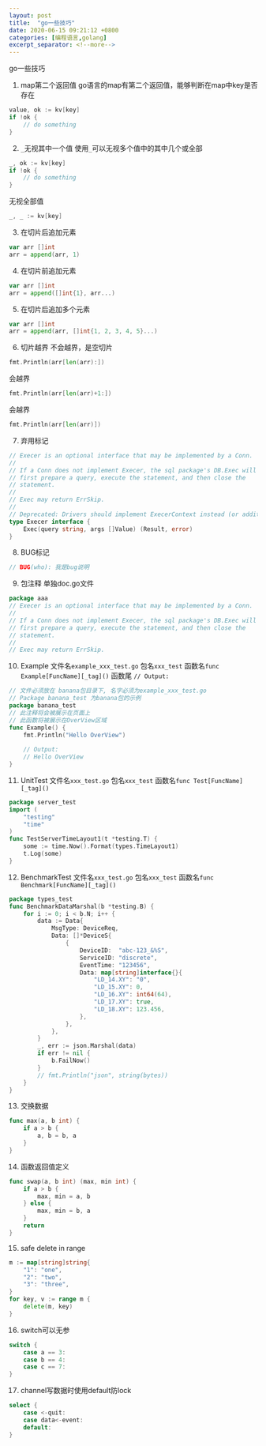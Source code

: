 ```yaml
---
layout: post
title:  "go一些技巧"
date: 2020-06-15 09:21:12 +0800
categories: [编程语言,golang]
excerpt_separator: <!--more-->
---
```

go一些技巧
<!--more-->

1. map第二个返回值
go语言的map有第二个返回值，能够判断在map中key是否存在
```go
value, ok := kv[key]
if !ok {
    // do something
}
```

2. `_`无视其中一个值
使用`_`可以无视多个值中的其中几个或全部
```go
_, ok := kv[key]
if !ok {
    // do something
}
```
无视全部值
```go
_, _ := kv[key]
```

3. 在切片后追加元素
```go
var arr []int
arr = append(arr, 1)
```


4. 在切片前追加元素
```go
var arr []int
arr = append([]int{1}, arr...)
```

5. 在切片后追加多个元素
```go
var arr []int
arr = append(arr, []int{1, 2, 3, 4, 5}...)
```

6. 切片越界
不会越界，是空切片
```go
fmt.Println(arr[len(arr):])
```
会越界
```go
fmt.Println(arr[len(arr)+1:])
```
会越界
```go
fmt.Println(arr[len(arr)])
```

7. 弃用标记
```go
// Execer is an optional interface that may be implemented by a Conn.
//
// If a Conn does not implement Execer, the sql package's DB.Exec will
// first prepare a query, execute the statement, and then close the
// statement.
//
// Exec may return ErrSkip.
//
// Deprecated: Drivers should implement ExecerContext instead (or additionally).
type Execer interface {
    Exec(query string, args []Value) (Result, error)
}
```

8. BUG标记
```go
// BUG(who): 我是bug说明
```

9. 包注释
单独doc.go文件
```go
package aaa
// Execer is an optional interface that may be implemented by a Conn.
//
// If a Conn does not implement Execer, the sql package's DB.Exec will
// first prepare a query, execute the statement, and then close the
// statement.
//
// Exec may return ErrSkip.
```

10. Example
文件名`example_xxx_test.go`
包名`xxx_test`
函数名`func Example[FuncName][_tag]()`
函数尾 `// Output:`
```go
// 文件必须放在 banana包目录下, 名字必须为example_xxx_test.go
// Package banana_test 为banana包的示例
package banana_test
// 此注释将会被展示在页面上
// 此函数将被展示在OverView区域
func Example() {
    fmt.Println("Hello OverView")
    
    // Output:
    // Hello OverView
}
```

11. UnitTest
文件名`xxx_test.go`
包名`xxx_test`
函数名`func Test[FuncName][_tag]()`
```go
package server_test
import (
    "testing"
    "time"
)
func TestServerTimeLayout1(t *testing.T) {
    some := time.Now().Format(types.TimeLayout1)
    t.Log(some)
}
```

12. BenchmarkTest
文件名`xxx_test.go`
包名`xxx_test`
函数名`func Benchmark[FuncName][_tag]()`
```go
package types_test
func BenchmarkDataMarshal(b *testing.B) {
    for i := 0; i < b.N; i++ {
        data := Data{
            MsgType: DeviceReq,
            Data: []*DeviceS{
                {
                    DeviceID:  "abc-123_&%S",
                    ServiceID: "discrete",
                    EventTime: "123456",
                    Data: map[string]interface{}{
                        "LD_14.XY": "0",
                        "LD_15.XY": 0,
                        "LD_16.XY": int64(64),
                        "LD_17.XY": true,
                        "LD_18.XY": 123.456,
                    },
                },
            },
        }
        _, err := json.Marshal(data)
        if err != nil {
            b.FailNow()
        }
        // fmt.Println("json", string(bytes))
    }
}
```

13. 交换数据
```go
func max(a, b int) {
    if a > b {
        a, b = b, a
    }
}
```

14. 函数返回值定义
```go
func swap(a, b int) (max, min int) {
    if a > b {
        max, min = a, b
    } else {
        max, min = b, a
    }
    return
}
```

15. safe delete in range
```go
m := map[string]string{
    "1": "one",
    "2": "two",
    "3": "three",
}
for key, v := range m {
    delete(m, key)
}
```

16. switch可以无参
```go
switch {
    case a == 3:
    case b == 4:
    case c == 7:
}
```

17. channel写数据时使用default防lock
```go
select {
    case <-quit:
    case data<-event:
    default:
}
```